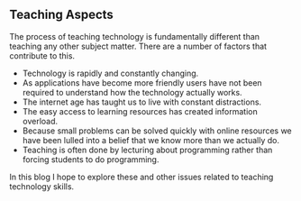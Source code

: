 ## Teaching Aspects

The process of teaching technology is fundamentally different than teaching any other subject matter.  There are a number of factors that contribute to this.

* Technology is rapidly and constantly changing.
* As applications have become more friendly users have not been required to understand how the technology actually works.
* The internet age has taught us to live with constant distractions.
* The easy access to learning resources has created information overload.
* Because small problems can be solved quickly with online resources we have been lulled into a belief that we know more than we actually do.
* Teaching is often done by lecturing about programming rather than forcing students to do programming.

In this blog I hope to explore these and other issues related to teaching technology skills.
